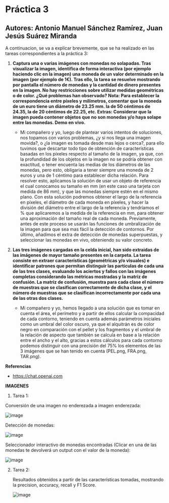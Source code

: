 # Práctica 3

## Autores: Antonio Manuel Sánchez Ramírez, Juan Jesús Suárez Miranda

A continuacion, se va a explicar brevemente, que se ha realizado en las tareas correspondientes a la práctica 3:

1. **Captura una o varias imágenes con monedas no solapadas. Tras visualizar la imagen, identifica de forma interactiva (por ejemplo haciendo clic en la imagen) una moneda de un valor determinado en la imagen (por ejemplo de 1€). Tras ello, la tarea se resuelve mostrando por pantalla el número de monedas y la cantidad de dinero presentes en la imagen. No hay restricciones sobre utilizar medidas geométricas o de color. ¿Qué problemas han observado?
Nota: Para establecer la correspondencia entre píxeles y milímetros, comentar que la moneda de un euro tiene un diámetro de 23.25 mm. la de 50 céntimos de 24.35, la de 20 céntimos de 22.25, etc. 
Extras: Considerar que la imagen pueda contener objetos que no son monedas y/o haya solape entre las monedas. Demo en vivo.**
   
     - Mi compañero y yo, luego de plantear varios intentos de soluciones, nos topamos con varios problemas, ¿y si nos llega una imagen movida?, o ¿la imagen es tomada desde mas lejos o cerca?, para ello tuvimos que descartar todo tipo de obtención de características basadas en los píxeles respecto al tamaño de la imagen, ya que, con la profundidad de los objetos en la imagen no se podría obtener con exactitud, o tener encuenta las medias de los diámetros de las monedas, pero esto, obligaria a tener siempre una moneda de 2 euros y una de 1 céntimo para establecer dicha relación. Para resolver esto, aplicamos la solución de usar un objeto de referencia el cual conocamos su tamaño en mm (en este caso una tarjeta con medida de 86 mm), y que las monedas siempre estén en el mismo plano. Con esta solución podremos obtener el largo de la referencia en píxeles, el diámetro de cada moneda en píxeles, y hacer la división del diámetro entre el largo de la referencia y tendríamos el % que aplicaremos a la medida de la referencia en mm, para obtener una aproximación del tamaño real de cada moneda. Previamente, antes de este proceso se usarán las funciones de umbralización de la imagen para que sea mas fácil la detección de contornos. Por último, añadimos el extra de detección de monedas superpuestas, y seleccionar las monedas en vivo, obteniendo su valor concreto.

2. **Las tres imágenes cargadas en la celda inicial, han sido extraidas de las imágenes de mayor tamaño presentes en la carpeta. La tarea consiste en extraer características (geométricas y/o visuales) e identificar patrones que permitan distinguir las partículas de cada una de las tres clases, evaluando los aciertos y fallos con las imágenes completas considerando las métricas mostradas y la matriz de confusión. La matriz de confusión, muestra para cada clase el número de muestras que se clasifican correctamente de dicha clase, y el número de muestras que se clasifican incorrectamente por cada una de las otras dos clases.**
   
    - Mi compañero y yo, hemos llegado a una solución que es tomar en cuenta el área, el perímetro y a partir de ellos calcular la compacidad de cada contorno, teniendo en cuenta además parámetros iniciales como un umbral del color oscuro, ya que el alquitrán es de color negro en comparación con el pellet y los fragmentos y el umbral de la relación de aspecto que también se calcula en base a la relación entre el ancho y el alto, gracias a estos cálculos para cada contorno podemos distinguir con una precisión del 75% los elementos de las 3 imágenes que se han tenido en cuenta (PEL.png, FRA.png, TAR.png).

**Referencias**
- https://chat.openai.com

**IMAGENES**

1. Tarea 1:

  Conversión de una imagen no enderezada a imagen enderezada:

  ![image](https://github.com/user-attachments/assets/cede6cc6-e367-4fd3-be75-b8c2f110b0fe)

  Detección de monedas:
  
  ![image](https://github.com/user-attachments/assets/571fa1d2-8c40-4ac4-9ab5-a6dd24c6ebf7)

  Seleccionador interactivo de monedas encontradas (Clicar en una de las monedas te devolverá un output con el valor de la moneda):

  ![image](https://github.com/user-attachments/assets/d2ef1ff2-9928-4a8d-acef-ecc91f936fa2)

2. Tarea 2:

   Resultados obtenidos a partir de las características tomadas, mostrando la precision, accuracy, recall y F1 Score.

   ![image](https://github.com/user-attachments/assets/51ca58b6-bd83-4b23-8b4b-eb90dd5aaebb)



 
